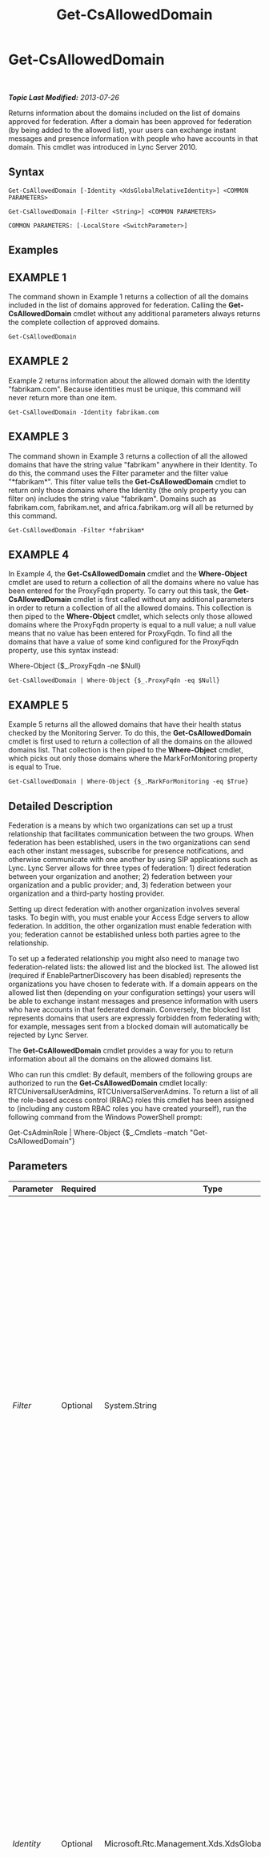 ﻿---
title: Get-CsAllowedDomain
TOCTitle: Get-CsAllowedDomain
ms:assetid: 0b693788-2270-4bf3-b899-f5cf4321351b
ms:mtpsurl: https://technet.microsoft.com/en-us/library/Gg398164(v=OCS.15)
ms:contentKeyID: 48183377
ms.date: 07/23/2014
mtps_version: v=OCS.15
---

<div data-xmlns="http://www.w3.org/1999/xhtml">

<div class="topic" data-xmlns="http://www.w3.org/1999/xhtml" data-msxsl="urn:schemas-microsoft-com:xslt" data-cs="http://msdn.microsoft.com/en-us/">

<div data-asp="http://msdn2.microsoft.com/asp">

# Get-CsAllowedDomain

</div>

<div id="mainSection">

<div id="mainBody">

<span> </span>

_**Topic Last Modified:** 2013-07-26_

Returns information about the domains included on the list of domains approved for federation. After a domain has been approved for federation (by being added to the allowed list), your users can exchange instant messages and presence information with people who have accounts in that domain. This cmdlet was introduced in Lync Server 2010.

<div>

## Syntax

    Get-CsAllowedDomain [-Identity <XdsGlobalRelativeIdentity>] <COMMON PARAMETERS>

    Get-CsAllowedDomain [-Filter <String>] <COMMON PARAMETERS>

    COMMON PARAMETERS: [-LocalStore <SwitchParameter>]

</div>

<div>

## Examples

<div>

## EXAMPLE 1

The command shown in Example 1 returns a collection of all the domains included in the list of domains approved for federation. Calling the **Get-CsAllowedDomain** cmdlet without any additional parameters always returns the complete collection of approved domains.

    Get-CsAllowedDomain

</div>

<div>

## EXAMPLE 2

Example 2 returns information about the allowed domain with the Identity "fabrikam.com". Because identities must be unique, this command will never return more than one item.

    Get-CsAllowedDomain -Identity fabrikam.com

</div>

<div>

## EXAMPLE 3

The command shown in Example 3 returns a collection of all the allowed domains that have the string value "fabrikam" anywhere in their Identity. To do this, the command uses the Filter parameter and the filter value "\*fabrikam\*". This filter value tells the **Get-CsAllowedDomain** cmdlet to return only those domains where the Identity (the only property you can filter on) includes the string value "fabrikam". Domains such as fabrikam.com, fabrikam.net, and africa.fabrikam.org will all be returned by this command.

    Get-CsAllowedDomain -Filter *fabrikam*

</div>

<div>

## EXAMPLE 4

In Example 4, the **Get-CsAllowedDomain** cmdlet and the **Where-Object** cmdlet are used to return a collection of all the domains where no value has been entered for the ProxyFqdn property. To carry out this task, the **Get-CsAllowedDomain** cmdlet is first called without any additional parameters in order to return a collection of all the allowed domains. This collection is then piped to the **Where-Object** cmdlet, which selects only those allowed domains where the ProxyFqdn property is equal to a null value; a null value means that no value has been entered for ProxyFqdn. To find all the domains that have a value of some kind configured for the ProxyFqdn property, use this syntax instead:

Where-Object {$\_.ProxyFqdn -ne $Null}

    Get-CsAllowedDomain | Where-Object {$_.ProxyFqdn -eq $Null}

</div>

<div>

## EXAMPLE 5

Example 5 returns all the allowed domains that have their health status checked by the Monitoring Server. To do this, the **Get-CsAllowedDomain** cmdlet is first used to return a collection of all the domains on the allowed domains list. That collection is then piped to the **Where-Object** cmdlet, which picks out only those domains where the MarkForMonitoring property is equal to True.

    Get-CsAllowedDomain | Where-Object {$_.MarkForMonitoring -eq $True}

</div>

</div>

<div>

## Detailed Description

Federation is a means by which two organizations can set up a trust relationship that facilitates communication between the two groups. When federation has been established, users in the two organizations can send each other instant messages, subscribe for presence notifications, and otherwise communicate with one another by using SIP applications such as Lync. Lync Server allows for three types of federation: 1) direct federation between your organization and another; 2) federation between your organization and a public provider; and, 3) federation between your organization and a third-party hosting provider.

Setting up direct federation with another organization involves several tasks. To begin with, you must enable your Access Edge servers to allow federation. In addition, the other organization must enable federation with you; federation cannot be established unless both parties agree to the relationship.

To set up a federated relationship you might also need to manage two federation-related lists: the allowed list and the blocked list. The allowed list (required if EnablePartnerDiscovery has been disabled) represents the organizations you have chosen to federate with. If a domain appears on the allowed list then (depending on your configuration settings) your users will be able to exchange instant messages and presence information with users who have accounts in that federated domain. Conversely, the blocked list represents domains that users are expressly forbidden from federating with; for example, messages sent from a blocked domain will automatically be rejected by Lync Server.

The **Get-CsAllowedDomain** cmdlet provides a way for you to return information about all the domains on the allowed domains list.

Who can run this cmdlet: By default, members of the following groups are authorized to run the **Get-CsAllowedDomain** cmdlet locally: RTCUniversalUserAdmins, RTCUniversalServerAdmins. To return a list of all the role-based access control (RBAC) roles this cmdlet has been assigned to (including any custom RBAC roles you have created yourself), run the following command from the Windows PowerShell prompt:

Get-CsAdminRole | Where-Object {$\_.Cmdlets –match "Get-CsAllowedDomain"}

</div>

<div>

## Parameters


<table>
<colgroup>
<col style="width: 25%" />
<col style="width: 25%" />
<col style="width: 25%" />
<col style="width: 25%" />
</colgroup>
<thead>
<tr class="header">
<th>Parameter</th>
<th>Required</th>
<th>Type</th>
<th>Description</th>
</tr>
</thead>
<tbody>
<tr class="odd">
<td><p><em>Filter</em></p></td>
<td><p>Optional</p></td>
<td><p>System.String</p></td>
<td><p>Enables you to use wildcard characters in order to return one or more domains from the list of allowed domains. To return all of the domains that have an Identity that begins with the letter &quot;r&quot;, use this syntax: -Filter r*. To return all of the domains that have an Identity that ends with &quot;.net&quot;, use this syntax: -Filter &quot;*.net&quot;. To return all of the domains that have an Identity that begins with the letter &quot;r&quot; or with the letter &quot;g&quot;, use this syntax: -Filter [rg]*.</p></td>
</tr>
<tr class="even">
<td><p><em>Identity</em></p></td>
<td><p>Optional</p></td>
<td><p>Microsoft.Rtc.Management.Xds.XdsGlobalRelativeIdentity</p></td>
<td><p>Name of the domain to be returned. Domains are listed on the allowed list by their fully qualified domain name (FQDN); that means that the Identity for a given domain will be similar to fabrikam.com or contoso.net. Note that you cannot use wildcards when specifying a domain Identity. To use wildcards to return a given domain (or set of domains), use the Filter parameter instead.</p>
<p>If this parameter is not specified, then all of the domains on the allowed domain list will be returned.</p></td>
</tr>
<tr class="odd">
<td><p><em>LocalStore</em></p></td>
<td><p>Optional</p></td>
<td><p>System.Management.Automation.SwitchParameter</p></td>
<td><p>Retrieves the allowed domains from the local replica of the Central Management store rather than from the Central Management store itself.</p></td>
</tr>
</tbody>
</table>


</div>

<div>

## Input Types

None. The **Get-CsAllowedDomain** cmdlet does not accept pipelined input.

</div>

<div>

## Return Types

Returns instances of the Microsoft.Rtc.Management.WritableConfig.Settings.Edge.AllowedDomain object.

</div>

<div>

## See Also


[New-CsAllowedDomain](new-csalloweddomain.md)  
[Remove-CsAllowedDomain](remove-csalloweddomain.md)  
[Set-CsAccessEdgeConfiguration](set-csaccessedgeconfiguration.md)  
[Set-CsAllowedDomain](set-csalloweddomain.md)  
  

</div>

</div>

<span> </span>

</div>

</div>

</div>

